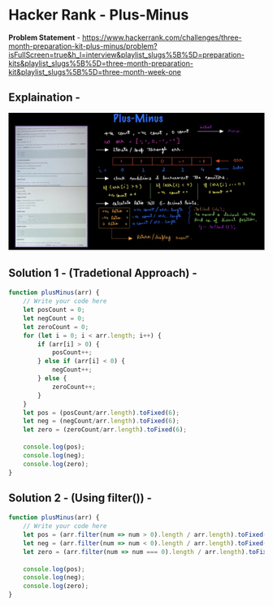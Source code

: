 # Hacker Rank - Plus-Minus

**Problem Statement** - https://www.hackerrank.com/challenges/three-month-preparation-kit-plus-minus/problem?isFullScreen=true&h_l=interview&playlist_slugs%5B%5D=preparation-kits&playlist_slugs%5B%5D=three-month-preparation-kit&playlist_slugs%5B%5D=three-month-week-one

## Explaination - 
![HR-Plus-Minus-JS-Solution](images/01-hr-plus-minus-solved.png)

## Solution 1 - (Tradetional Approach) -

```js
function plusMinus(arr) {
    // Write your code here
    let posCount = 0;
    let negCount = 0;
    let zeroCount = 0;
    for (let i = 0; i < arr.length; i++) {
        if (arr[i] > 0) {
            posCount++;
        } else if (arr[i] < 0) {
            negCount++;
        } else {
            zeroCount++;
        }
    }
    let pos = (posCount/arr.length).toFixed(6);
    let neg = (negCount/arr.length).toFixed(6);
    let zero = (zeroCount/arr.length).toFixed(6);
    
    console.log(pos);
    console.log(neg);
    console.log(zero);
}
```

## Solution 2 - (Using filter()) -

```js
function plusMinus(arr) {
    // Write your code here
    let pos = (arr.filter(num => num > 0).length / arr.length).toFixed(6);
    let neg = (arr.filter(num => num < 0).length / arr.length).toFixed(6);
    let zero = (arr.filter(num => num === 0).length / arr.length).toFixed(6);
    
    console.log(pos);
    console.log(neg);
    console.log(zero);
}
```